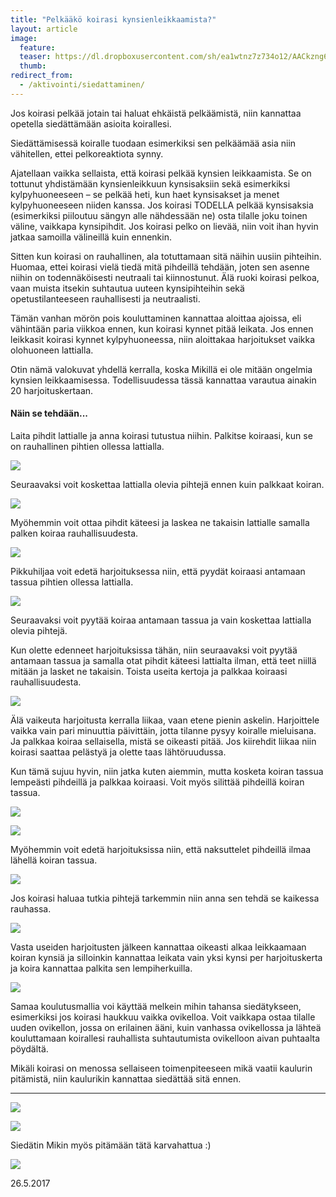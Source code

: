 ```yaml
---
title: "Pelkääkö koirasi kynsienleikkaamista?"
layout: article
image:
  feature:
  teaser: https://dl.dropboxusercontent.com/sh/ea1wtnz7z734o12/AACkzng6_Bi93v3iGpZk6LCEa/aktivointi/siedattaminen-sheippaamalla/DS55752_-245px.jpg
  thumb:
redirect_from:
  - /aktivointi/siedattaminen/
---
```


Jos koirasi pelkää jotain tai haluat ehkäistä pelkäämistä, niin kannattaa opetella siedättämään asioita koirallesi.

Siedättämisessä koiralle tuodaan esimerkiksi sen pelkäämää asia niin vähitellen, ettei pelkoreaktiota synny.

Ajatellaan vaikka sellaista, että koirasi pelkää kynsien leikkaamista. Se on tottunut yhdistämään kynsienleikkuun kynsisaksiin sekä esimerkiksi kylpyhuoneeseen – se pelkää heti, kun haet kynsisakset ja menet kylpyhuoneeseen niiden kanssa. Jos koirasi TODELLA pelkää kynsisaksia  (esimerkiksi piiloutuu sängyn alle nähdessään ne) ­osta tilalle joku toinen väline, vaikkapa kynsipihdit. Jos koirasi pelko on lievää, niin voit ihan hyvin jatkaa samoilla välineillä kuin ennenkin.

Sitten kun koirasi on rauhallinen, ala totuttamaan sitä näihin uusiin pihteihin. Huomaa, ettei koirasi vielä tiedä mitä pihdeillä tehdään, joten sen asenne niihin on todennäköisesti neutraali tai kiinnostunut. Älä ruoki koirasi pelkoa, vaan muista itsekin suhtautua uuteen kynsipihteihin sekä opetustilanteeseen rauhallisesti ja neutraalisti.

Tämän vanhan mörön pois kouluttaminen kannattaa aloittaa ajoissa, eli vähintään paria viikkoa ennen, kun koirasi kynnet pitää leikata. Jos ennen leikkasit koirasi kynnet kylpyhuoneessa, niin aloittakaa harjoitukset vaikka olohuoneen lattialla.

Otin nämä valokuvat yhdellä kerralla, koska Mikillä ei ole mitään ongelmia kynsien leikkaamisessa. Todellisuudessa tässä kannattaa varautua ainakin 20 harjoituskertaan.

#### Näin se tehdään...

Laita pihdit lattialle ja anna koirasi tutustua niihin. Palkitse koiraasi, kun se on rauhallinen pihtien ollessa lattialla. 

[![](https://dl.dropboxusercontent.com/sh/ea1wtnz7z734o12/AAAP1EqpGWQQ8jWPYqOJPYkKa/aktivointi/siedattaminen-sheippaamalla/DS55361-800px.jpg)](https://dl.dropboxusercontent.com/sh/ea1wtnz7z734o12/AACz4iWh2wTWA9lyZAv7xBuPa/aktivointi/siedattaminen-sheippaamalla/DS55361.jpg)

Seuraavaksi voit koskettaa lattialla olevia pihtejä ennen kuin palkkaat koiran.

[![](https://dl.dropboxusercontent.com/sh/ea1wtnz7z734o12/AAAih5gX6hyRmz4MGiRPeTD6a/aktivointi/siedattaminen-sheippaamalla/DS55368-800px.jpg)](https://dl.dropboxusercontent.com/sh/ea1wtnz7z734o12/AABvLAkYUvcQpt5QY0Z0XAjya/aktivointi/siedattaminen-sheippaamalla/DS55368.jpg)

Myöhemmin voit ottaa pihdit käteesi ja laskea ne takaisin lattialle samalla palken koiraa rauhallisuudesta. 

[![](https://dl.dropboxusercontent.com/sh/ea1wtnz7z734o12/AACm4oJ77r6JFBYsHqE7TJv0a/aktivointi/siedattaminen-sheippaamalla/DS55467-800px.jpg)](https://dl.dropboxusercontent.com/sh/ea1wtnz7z734o12/AABmRD88ZqG31IUDJFF0jGA9a/aktivointi/siedattaminen-sheippaamalla/DS55467.jpg)

Pikkuhiljaa voit edetä harjoituksessa niin, että pyydät koiraasi antamaan tassua pihtien ollessa lattialla.

[![](https://dl.dropboxusercontent.com/sh/ea1wtnz7z734o12/AABHXRPdJHKh_uXsm-DYJj70a/aktivointi/siedattaminen-sheippaamalla/DS55485-800px.jpg)](https://dl.dropboxusercontent.com/sh/ea1wtnz7z734o12/AABui9-M21KQ_RrPaQDLgyf8a/aktivointi/siedattaminen-sheippaamalla/DS55485.jpg)

Seuraavaksi voit pyytää koiraa antamaan tassua ja vain koskettaa lattialla olevia pihtejä.

Kun olette edenneet harjoituksissa tähän, niin seuraavaksi voit pyytää antamaan tassua ja samalla otat pihdit käteesi lattialta ilman, että teet niillä mitään ja lasket ne takaisin. Toista useita kertoja ja palkkaa koiraasi rauhallisuudesta. 

[![](https://dl.dropboxusercontent.com/sh/ea1wtnz7z734o12/AABGGz0rCxPOdVhfrI9ozkwYa/aktivointi/siedattaminen-sheippaamalla/DS55613-800px.jpg)](https://dl.dropboxusercontent.com/sh/ea1wtnz7z734o12/AACGALsF7YgUFgaodM6d-r2ra/aktivointi/siedattaminen-sheippaamalla/DS55613.jpg)

Älä vaikeuta harjoitusta kerralla liikaa, vaan etene pienin askelin. Harjoittele vaikka vain pari minuuttia päivittäin, jotta tilanne pysyy koiralle mieluisana. Ja palkkaa koiraa sellaisella, mistä se oikeasti pitää. Jos kiirehdit liikaa niin koirasi saattaa pelästyä ja olette taas lähtöruudussa.

Kun tämä sujuu hyvin, niin jatka kuten aiemmin, mutta kosketa koiran tassua lempeästi pihdeillä ja palkkaa koiraasi. Voit myös silittää pihdeillä koiran tassua.

[![](https://dl.dropboxusercontent.com/sh/ea1wtnz7z734o12/AAA15oGD4M-kvJA-7fpbAMOja/aktivointi/siedattaminen-sheippaamalla/DS55706-800px.jpg)](https://dl.dropboxusercontent.com/sh/ea1wtnz7z734o12/AAAwrJhXKDudquDKMHIP7C3ya/aktivointi/siedattaminen-sheippaamalla/DS55706.jpg)

[![](https://dl.dropboxusercontent.com/sh/ea1wtnz7z734o12/AAB_hW5kx5VEeGMRlQ90jaOTa/aktivointi/siedattaminen-sheippaamalla/DS55829-800px.jpg)](https://dl.dropboxusercontent.com/sh/ea1wtnz7z734o12/AAC99niv-4H6KDzAWp4tqPqua/aktivointi/siedattaminen-sheippaamalla/DS55829.jpg)

Myöhemmin voit edetä harjoituksissa niin, että naksuttelet pihdeillä ilmaa lähellä koiran tassua.

[![](https://dl.dropboxusercontent.com/sh/ea1wtnz7z734o12/AADbCM_b7zQ5O6tt1gVsGZ2sa/aktivointi/siedattaminen-sheippaamalla/DS55712-800px.jpg)](https://dl.dropboxusercontent.com/sh/ea1wtnz7z734o12/AAAnMCfu_9R6EKJ6Z5XPqrU5a/aktivointi/siedattaminen-sheippaamalla/DS55712.jpg)

Jos koirasi haluaa tutkia pihtejä tarkemmin niin anna sen tehdä se kaikessa rauhassa.

[![](https://dl.dropboxusercontent.com/sh/ea1wtnz7z734o12/AAAaVBi8FCHXX9Il9cmSxjmJa/aktivointi/siedattaminen-sheippaamalla/DS55732-800px.jpg)](https://dl.dropboxusercontent.com/sh/ea1wtnz7z734o12/AAAug8No4hlEUazgnJnuR1wua/aktivointi/siedattaminen-sheippaamalla/DS55732.jpg)

Vasta useiden harjoitusten jälkeen kannattaa oikeasti alkaa leikkaamaan koiran kynsiä ja silloinkin kannattaa leikata vain yksi kynsi per harjoituskerta ja koira kannattaa palkita sen lempiherkuilla.

[![](https://dl.dropboxusercontent.com/sh/ea1wtnz7z734o12/AACC4eDvLJG2ikR7NE39SR_7a/aktivointi/siedattaminen-sheippaamalla/DS55752-800px.jpg)](https://dl.dropboxusercontent.com/sh/ea1wtnz7z734o12/AAA9K3H_lpnVMPRyNI0V1b8ma/aktivointi/siedattaminen-sheippaamalla/DS55752.jpg)

Samaa koulutusmallia voi käyttää melkein mihin tahansa siedätykseen, esimerkiksi jos koirasi haukkuu vaikka ovikelloa. Voit vaikkapa ostaa tilalle uuden ovikellon, jossa on erilainen ääni, kuin vanhassa ovikellossa ja lähteä kouluttamaan koirallesi rauhallista suhtautumista ovikelloon aivan puhtaalta pöydältä.

Mikäli koirasi on menossa sellaiseen toimenpiteeseen mikä vaatii kaulurin pitämistä, niin kaulurikin kannattaa siedättää sitä ennen.

---

[![](https://dl.dropboxusercontent.com/sh/ea1wtnz7z734o12/AAAUenVBHGZoNwh8CSnYeYRKa/aktivointi/siedattaminen-sheippaamalla/IMG23810-800px.jpg)](https://dl.dropboxusercontent.com/sh/ea1wtnz7z734o12/AAAsgacxlhcMwl9yGtBuQ5Upa/aktivointi/siedattaminen-sheippaamalla/IMG23810.jpg)

[![](https://dl.dropboxusercontent.com/sh/ea1wtnz7z734o12/AADpjCws7YMyivjSPhMgnUZWa/aktivointi/siedattaminen-sheippaamalla/DSC58327-800px.jpg)](https://dl.dropboxusercontent.com/sh/ea1wtnz7z734o12/AAB_yaFPJE1Qd_EKP5T3KwZ8a/aktivointi/siedattaminen-sheippaamalla/DSC58327.jpg)

Siedätin Mikin myös pitämään tätä karvahattua :)

[![](https://dl.dropboxusercontent.com/sh/ea1wtnz7z734o12/AACfchGzuqPJctUMfTfPA0yba/aktivointi/siedattaminen-sheippaamalla/IMG29753-800px.jpg)](https://dl.dropboxusercontent.com/sh/ea1wtnz7z734o12/AACylf-rkESpk1M0Mi1TIGzSa/aktivointi/siedattaminen-sheippaamalla/IMG29753.jpg)

26.5.2017